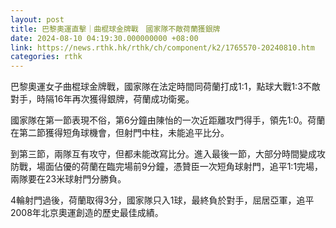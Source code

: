 ```yaml
---
layout: post
title: 巴黎奧運直擊｜曲棍球金牌戰　國家隊不敵荷蘭獲銀牌
date: 2024-08-10 04:19:30.000000000 +08:00
link: https://news.rthk.hk/rthk/ch/component/k2/1765570-20240810.htm
categories: rthk
---
```


巴黎奧運女子曲棍球金牌戰，國家隊在法定時間同荷蘭打成1:1，點球大戰1:3不敵對手，時隔16年再次獲得銀牌，荷蘭成功衛冕。

國家隊在第一節表現不俗，第6分鐘由陳怡的一次近距離攻門得手，領先1:0。荷蘭在第二節獲得短角球機會，但射門中柱，未能追平比分。

到第三節，兩隊互有攻守，但都未能改寫比分。進入最後一節，大部分時間變成攻防戰，場面佔優的荷蘭在臨完場前9分鐘，憑贊臣一次短角球射門，追平1:1完場，兩隊要在23米球射門分勝負。

4輪射門過後，荷蘭取得3分，國家隊只入1球，最終負於對手，屈居亞軍，追平2008年北京奧運創造的歷史最佳成績。
